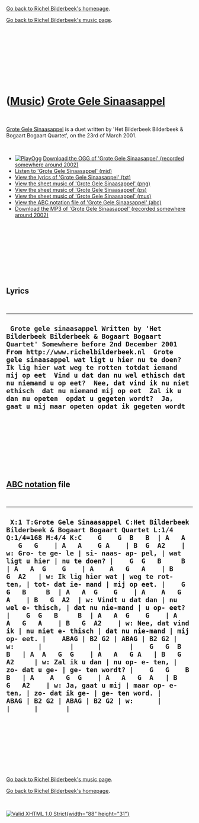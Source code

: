 [Go back to Richel Bilderbeek's homepage](index.htm).

[Go back to Richel Bilderbeek's music page](Music.htm).

 

 

 

 

 

([Music](Music.htm)) [Grote Gele Sinaasappel](SongGroteGeleSinaasappel.htm)
===========================================================================

 

[Grote Gele Sinaasappel](SongGroteGeleSinaasappel.htm) is a duet written
by 'Het Bilderbeek Bilderbeek & Bogaart Bogaart Quartet', on the 23rd of
March 2001.

 

-   [![PlayOgg](http://static.fsf.org/playogg/Play_ogg_80x15.png "I support PlayOgg!")](http://playogg.org)
    [Download the OGG of 'Grote Gele Sinaasappel' (recorded somewhere
    around 2002)](CD01_04GroteGeleSinaasappel.ogg)
-   [Listen to 'Grote Gele Sinaasappel'
    (mid)](SongGroteGeleSinaasappel.mid)
-   [View the lyrics of 'Grote Gele Sinaasappel'
    (txt)](SongGroteGeleSinaasappel.txt)
-   [View the sheet music of 'Grote Gele Sinaasappel'
    (png)](SongGroteGeleSinaasappel.png)
-   [View the sheet music of 'Grote Gele Sinaasappel'
    (ps)](SongGroteGeleSinaasappel.ps)
-   [View the sheet music of 'Grote Gele Sinaasappel'
    (mus)](SongGroteGeleSinaasappel.mus)
-   [View the ABC notation file of 'Grote Gele Sinaasappel'
    (abc)](SongGroteGeleSinaasappel.abc)
-   [Download the MP3 of 'Grote Gele Sinaasappel' (recorded somewhere
    around 2002)](CD01_04GroteGeleSinaasappel.mp3)

 

 

 

 

 

Lyrics
------

 

  -------------------------------------------------------------------------------------------------------------------------------------------------------------------------------------------------------------------------------------------------------------------------------------------------------------------------------------------------------------------------------------------------------------------------------------------------------------------------------------------------------
  ` Grote gele sinaasappel Written by 'Het Bilderbeek Bilderbeek & Bogaart Bogaart Quartet' Somewhere before 2nd December 2001 From http://www.richelbilderbeek.nl  Grote gele sinaasappel wat ligt u hier nu te doen?  Ik lig hier wat weg te rotten totdat iemand mij op eet  Vind u dat dan nu wel ethisch dat nu niemand u op eet?  Nee, dat vind ik nu niet ethisch  dat nu niemand mij op eet  Zal ik u dan nu opeten  opdat u gegeten wordt?  Ja, gaat u mij maar opeten opdat ik gegeten wordt`
  -------------------------------------------------------------------------------------------------------------------------------------------------------------------------------------------------------------------------------------------------------------------------------------------------------------------------------------------------------------------------------------------------------------------------------------------------------------------------------------------------------

 

 

 

 

 

[ABC notation](MusicAbc.htm) file
---------------------------------

 

  ---------------------------------------------------------------------------------------------------------------------------------------------------------------------------------------------------------------------------------------------------------------------------------------------------------------------------------------------------------------------------------------------------------------------------------------------------------------------------------------------------------------------------------------------------------------------------------------------------------------------------------------------------------------------------------------------------------------------------------------------------------------------------------------------------------------------------------------------------------------------------------------------------------------------------------------------------------------------------------------------------------------------------------------------------------------------------------------------------------------------------------------------------------
  ` X:1 T:Grote Gele Sinaasappel C:Het Bilderbeek Bilderbeek & Bogaart Bogaart Quartet L:1/4 Q:1/4=168 M:4/4 K:C    G    G  B   B  | A   A     G   G    | A   A    G A    | B  G  A2    | w: Gro- te ge- le | si- naas- ap- pel, | wat ligt u hier | nu te doen? |    G  G   B     B  | A   A  G    G    | A    A   G   A    | B   G  A2   | w: Ik lig hier wat | weg te rot- ten, | tot- dat ie- mand | mij op eet. |    G  G   B     B  | A   A  G    G    | A    A   G  A    | B   G  A2  | w: Vindt u dat dan | nu wel e- thisch, | dat nu nie-mand | u op- eet? |    G  G   B     B  | A   A  G    G    | A    A   G   A    | B   G  A2    | w: Nee, dat vind ik | nu niet e- thisch | dat nu nie-mand | mij op- eet. |    ABAG | B2 G2 | ABAG | B2 G2 | w:      |       |      |       |    G   G  B B   | A  A   G  G    | A   A   G A   | B   G   A2     | w: Zal ik u dan | nu op- e- ten, | zo- dat u ge- | ge- ten wordt? |    G   G    B B   | A    A   G  G    | A   A   G  A   | B   G   A2    | w: Ja, gaat u mij | maar op- e- ten, | zo- dat ik ge- | ge- ten word. |    ABAG | B2 G2 | ABAG | B2 G2 | w:      |       |      |       |`
  ---------------------------------------------------------------------------------------------------------------------------------------------------------------------------------------------------------------------------------------------------------------------------------------------------------------------------------------------------------------------------------------------------------------------------------------------------------------------------------------------------------------------------------------------------------------------------------------------------------------------------------------------------------------------------------------------------------------------------------------------------------------------------------------------------------------------------------------------------------------------------------------------------------------------------------------------------------------------------------------------------------------------------------------------------------------------------------------------------------------------------------------------------------

 

 

 

 

 

[Go back to Richel Bilderbeek's music page](Music.htm).

[Go back to Richel Bilderbeek's homepage](index.htm).

 

[![Valid XHTML 1.0 Strict](valid-xhtml10.png){width="88"
height="31"}](http://validator.w3.org/check?uri=referer)

